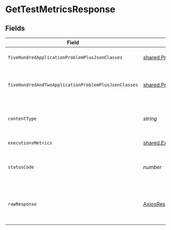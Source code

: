 # GetTestMetricsResponse


## Fields

| Field                                                                       | Type                                                                        | Required                                                                    | Description                                                                 |
| --------------------------------------------------------------------------- | --------------------------------------------------------------------------- | --------------------------------------------------------------------------- | --------------------------------------------------------------------------- |
| `fiveHundredApplicationProblemPlusJsonClasses`                              | [shared.Problem](../../../sdk/models/shared/problem.md)[]                   | :heavy_minus_sign:                                                          | problem with getting metrics                                                |
| `fiveHundredAndTwoApplicationProblemPlusJsonClasses`                        | [shared.Problem](../../../sdk/models/shared/problem.md)[]                   | :heavy_minus_sign:                                                          | problem with read information from storage                                  |
| `contentType`                                                               | *string*                                                                    | :heavy_check_mark:                                                          | HTTP response content type for this operation                               |
| `executionsMetrics`                                                         | [shared.ExecutionsMetrics](../../../sdk/models/shared/executionsmetrics.md) | :heavy_minus_sign:                                                          | successful operation                                                        |
| `statusCode`                                                                | *number*                                                                    | :heavy_check_mark:                                                          | HTTP response status code for this operation                                |
| `rawResponse`                                                               | [AxiosResponse](https://axios-http.com/docs/res_schema)                     | :heavy_check_mark:                                                          | Raw HTTP response; suitable for custom response parsing                     |